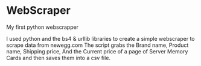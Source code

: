 # WebScraper
My first python webscrapper

I used python and the bs4 & urllib libraries to create a simple webscraper to scrape data from newegg.com
The script grabs the Brand name, Product name, Shipping price, And the Current price of a page of Server Memory Cards
and then saves them into a csv file.
